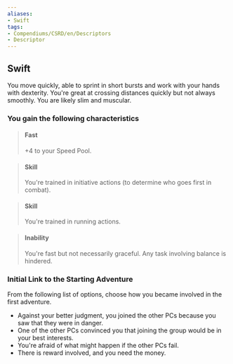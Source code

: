 ```yaml
---
aliases:
- Swift
tags:
- Compendiums/CSRD/en/Descriptors
- Descriptor
---
```


## Swift  
You move quickly, able to sprint in short bursts and work with your hands with dexterity. You're great at crossing distances quickly but not always smoothly. You are likely slim and muscular.
### You gain the following characteristics  
> #### Fast
> +4 to your Speed Pool.  

> #### Skill
> You're trained in initiative actions (to determine who goes first in combat).  

> #### Skill
> You're trained in running actions.  

> #### Inability
> You're fast but not necessarily graceful. Any task involving balance is hindered.  

### Initial Link to the Starting Adventure  
From the following list of options, choose how you became involved in the first adventure.  
- Against your better judgment, you joined the other PCs because you saw that they were in danger.  
- One of the other PCs convinced you that joining the group would be in your best interests.  
- You're afraid of what might happen if the other PCs fail.  
- There is reward involved, and you need the money.  